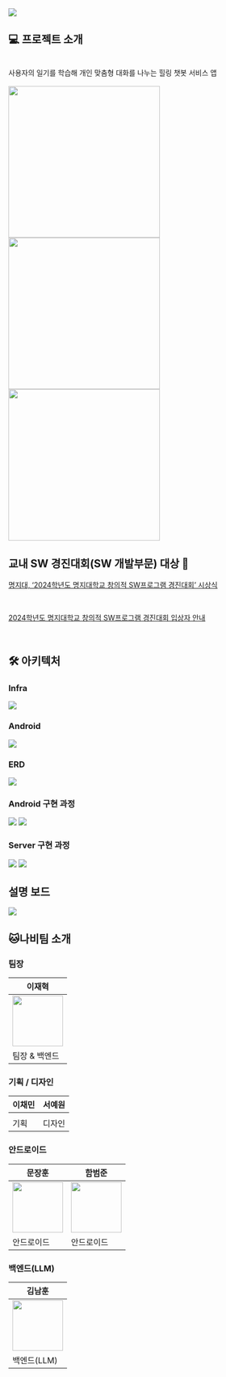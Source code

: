 <img src="https://github.com/MJU-SW-Contest-2024/.github/blob/a88a1c5c9183bde37b72815e28b3371103084c12/profile/langdingface.png">

<br>

## **💻 프로젝트 소개**

<br>

<aside>
사용자의 일기를 학습해 개인 맞춤형 대화를 나누는 힐링 챗봇 서비스 앱



</aside>

<br>

<span>
  
<img src="https://github.com/MJU-SW-Contest-2024/.github/blob/61ee54e1a6203147c2e67bdc5f587874423ca14c/profile/action1.gif" width="300">

<img src="https://github.com/MJU-SW-Contest-2024/.github/blob/61ee54e1a6203147c2e67bdc5f587874423ca14c/profile/image22.png" width="300">

<img src="https://github.com/MJU-SW-Contest-2024/.github/blob/61ee54e1a6203147c2e67bdc5f587874423ca14c/profile/image23.png" width="300">

</span>

<br>


## 교내 SW 경진대회(SW 개발부문) 대상 🥇

[명지대, ‘2024학년도 명지대학교 창의적 SW프로그램 경진대회’ 시상식](https://news.unn.net/news/articleView.html?idxno=569851)

<br>

[2024학년도 명지대학교 창의적 SW프로그램 경진대회 입상자 안내](https://aict.mju.ac.kr/aict/9557/subview.do?enc=Zm5jdDF8QEB8JTJGYmJzJTJGYWljdCUyRjEzOTQlMkYyMTQ4NjIlMkZhcnRjbFZpZXcuZG8lM0ZwYWdlJTNEMSUyNnNyY2hDb2x1bW4lM0QlMjZzcmNoV3JkJTNEJTI2YmJzQ2xTZXElM0QlMjZiYnNPcGVuV3JkU2VxJTNEJTI2cmdzQmduZGVTdHIlM0QlMjZyZ3NFbmRkZVN0ciUzRCUyNmlzVmlld01pbmUlM0RmYWxzZSUyNmlzVmlldyUzRHRydWUlMjZwYXNzd29yZCUzRCUyNg%3D%3D)

<br>


## **🛠️ 아키텍처**

### Infra

<img src="https://github.com/MJU-SW-Contest-2024/.github/blob/f09d781fc32d1df30a4366eaf5f6ee23c7ac015c/profile/nabi_infra.png">

### Android

<img src="https://github.com/MJU-SW-Contest-2024/.github/blob/aca37aa7f6f3499dd0632aa01d940f73c89e2f4a/profile/%E1%84%89%E1%85%B3%E1%84%8F%E1%85%B3%E1%84%85%E1%85%B5%E1%86%AB%E1%84%89%E1%85%A3%E1%86%BA%202024-10-20%20%E1%84%8B%E1%85%A9%E1%84%92%E1%85%AE%2010.16.14.png">

### ERD

<img src="https://github.com/MJU-SW-Contest-2024/.github/blob/f09d781fc32d1df30a4366eaf5f6ee23c7ac015c/profile/nabi_erd.png">

<br>

### Android 구현 과정

<img src="https://github.com/MJU-SW-Contest-2024/.github/blob/aca37aa7f6f3499dd0632aa01d940f73c89e2f4a/profile/%E1%84%89%E1%85%B3%E1%84%8F%E1%85%B3%E1%84%85%E1%85%B5%E1%86%AB%E1%84%89%E1%85%A3%E1%86%BA%202024-10-20%20%E1%84%8B%E1%85%A9%E1%84%92%E1%85%AE%2010.17.16.png">

<img src="https://github.com/MJU-SW-Contest-2024/.github/blob/aca37aa7f6f3499dd0632aa01d940f73c89e2f4a/profile/%E1%84%89%E1%85%B3%E1%84%8F%E1%85%B3%E1%84%85%E1%85%B5%E1%86%AB%E1%84%89%E1%85%A3%E1%86%BA%202024-10-20%20%E1%84%8B%E1%85%A9%E1%84%92%E1%85%AE%2010.17.22.png">

<br>

### Server 구현 과정

<img src="https://github.com/MJU-SW-Contest-2024/.github/blob/aca37aa7f6f3499dd0632aa01d940f73c89e2f4a/profile/%E1%84%89%E1%85%B3%E1%84%8F%E1%85%B3%E1%84%85%E1%85%B5%E1%86%AB%E1%84%89%E1%85%A3%E1%86%BA%202024-10-20%20%E1%84%8B%E1%85%A9%E1%84%92%E1%85%AE%2010.17.06.png">

<img src="https://github.com/MJU-SW-Contest-2024/.github/blob/aca37aa7f6f3499dd0632aa01d940f73c89e2f4a/profile/%E1%84%89%E1%85%B3%E1%84%8F%E1%85%B3%E1%84%85%E1%85%B5%E1%86%AB%E1%84%89%E1%85%A3%E1%86%BA%202024-10-20%20%E1%84%8B%E1%85%A9%E1%84%92%E1%85%AE%2010.16.44.png">

<br>

## 설명 보드

<img src="https://github.com/MJU-SW-Contest-2024/.github/blob/62d9e78878f5f2d13abe7d2f51248dd15506c386/profile/%E1%84%82%E1%85%A1%E1%84%87%E1%85%B5_%E1%84%89%E1%85%A5%E1%86%AF%E1%84%86%E1%85%A7%E1%86%BC%E1%84%87%E1%85%A9%E1%84%83%E1%85%B3.png">

<br>

## 🐱나비팀 소개


### 팀장

| 이재혁 |
| --- |
| <img width=100 src="https://avatars.githubusercontent.com/u/67510260?v=4"/> |
| 팀장 & 백엔드 |

### 기획 / 디자인

| 이채민 | 서예원 |
| --- | --- |
| |  |
| 기획 | 디자인 |

### 안드로이드

| 문장훈 | 함범준 |
| --- | --- |
| <img width=100 src="https://avatars.githubusercontent.com/u/105299421?v=4"/> | <img width=100 src="https://avatars.githubusercontent.com/u/37996727?v=4"/> |
| 안드로이드 | 안드로이드 |

### 백엔드(LLM)

| 김남훈 |
| --- |
| <img width=100 src="https://avatars.githubusercontent.com/u/87366543?v=4"/> |
| 백엔드(LLM) |
